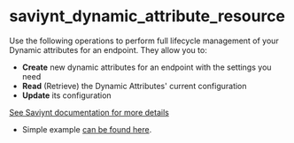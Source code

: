 # saviynt_dynamic_attribute_resource

Use the following operations to perform full lifecycle management of your Dynamic attributes for an endpoint. They allow you to:

- **Create** new dynamic attributes for an endpoint with the settings you need  
- **Read** (Retrieve) the Dynamic Attributes' current configuration  
- **Update** its configuration

[See Saviynt documentation for more details](https://docs.saviyntcloud.com/bundle/EIC-Admin-v24x/page/Content/Chapter17-EIC-Analytics/Managing-Analytics-v233-Later/Defining-Dynamic-Attributes.htm)
- Simple example [can be found here](./resource.tf).